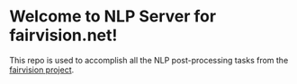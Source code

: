 # Welcome to NLP Server for fairvision.net!

This repo is used to accomplish all the NLP post-processing tasks from the [fairvision project](http://fairvision.net/).
